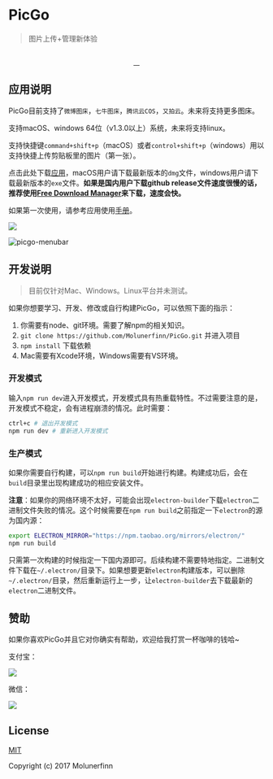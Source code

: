 # PicGo 

> 图片上传+管理新体验 

<p align="center">
  <img src="https://user-images.githubusercontent.com/12621342/33876119-85a5148e-df5f-11e7-8843-46224e595d52.png" alt="">
</p>
<p align="center">
  <a href="https://github.com/feross/standard">
    <img src="https://img.shields.io/badge/code%20style-standard-green.svg?style=flat-square" alt="">
  </a>
  <a href="https://travis-ci.org/Molunerfinn/PicGo/builds">
    <img src="https://img.shields.io/travis/Molunerfinn/PicGo.svg?style=flat-square" alt="">
  </a>
  <a href="https://github.com/Molunerfinn/PicGo/releases">
    <img src="https://img.shields.io/github/downloads/Molunerfinn/PicGo/total.svg?style=flat-square" alt="">
  </a>
  <a href="https://github.com/Molunerfinn/PicGo/releases/latest">
    <img src="https://img.shields.io/github/release/Molunerfinn/PicGo.svg?style=flat-square" alt="">
  </a>
</p>

## 应用说明

PicGo目前支持了`微博图床`，`七牛图床`，`腾讯云COS`，`又拍云`。未来将支持更多图床。

支持macOS、windows 64位（v1.3.0以上）系统，未来将支持linux。

支持快捷键`command+shift+p`（macOS）或者`control+shift+p`（windows）用以支持快捷上传剪贴板里的图片（第一张）。

点击此处下载[应用](https://github.com/Molunerfinn/PicGo/releases)，macOS用户请下载最新版本的`dmg`文件，windows用户请下载最新版本的`exe`文件。**如果是国内用户下载github release文件速度很慢的话，推荐使用[Free Download Manager](http://www.freedownloadmanager.org/download.htm)来下载，速度会快。**

如果第一次使用，请参考应用使用[手册](https://github.com/Molunerfinn/PicGo/wiki)。

![](https://user-images.githubusercontent.com/12621342/34242857-d177930a-e658-11e7-9688-7405851dd5e5.gif)

![picgo-menubar](https://user-images.githubusercontent.com/12621342/34242310-b5056510-e655-11e7-8568-60ffd4f71910.gif)

## 开发说明

> 目前仅针对Mac、Windows。Linux平台并未测试。

如果你想要学习、开发、修改或自行构建PicGo，可以依照下面的指示：

1. 你需要有node、git环境。需要了解npm的相关知识。
2. `git clone https://github.com/Molunerfinn/PicGo.git` 并进入项目
3. `npm install` 下载依赖
4. Mac需要有Xcode环境，Windows需要有VS环境。

### 开发模式

输入`npm run dev`进入开发模式，开发模式具有热重载特性。不过需要注意的是，开发模式不稳定，会有进程崩溃的情况。此时需要：

```bash
ctrl+c # 退出开发模式
npm run dev # 重新进入开发模式
```

### 生产模式

如果你需要自行构建，可以`npm run build`开始进行构建。构建成功后，会在`build`目录里出现构建成功的相应安装文件。

**注意**：如果你的网络环境不太好，可能会出现`electron-builder`下载`electron`二进制文件失败的情况。这个时候需要在`npm run build`之前指定一下`electron`的源为国内源：

```bash
export ELECTRON_MIRROR="https://npm.taobao.org/mirrors/electron/"
npm run build
```

只需第一次构建的时候指定一下国内源即可。后续构建不需要特地指定。二进制文件下载在`~/.electron/`目录下。如果想要更新`electron`构建版本，可以删除`~/.electron/`目录，然后重新运行上一步，让`electron-builder`去下载最新的`electron`二进制文件。

## 赞助

如果你喜欢PicGo并且它对你确实有帮助，欢迎给我打赏一杯咖啡的钱哈~

支付宝：

![](https://user-images.githubusercontent.com/12621342/34188165-e7cdf372-e56f-11e7-8732-1338c88b9bb7.jpg)

微信：

![](https://user-images.githubusercontent.com/12621342/34188201-212cda84-e570-11e7-9b7a-abb298699d85.jpg)

## License

[MIT](http://opensource.org/licenses/MIT)

Copyright (c) 2017 Molunerfinn
